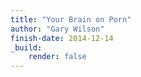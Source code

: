 ```yaml
---
title: "Your Brain on Porn"
author: "Gary Wilson"
finish-date: 2014-12-14
_build:
    render: false
---
```


